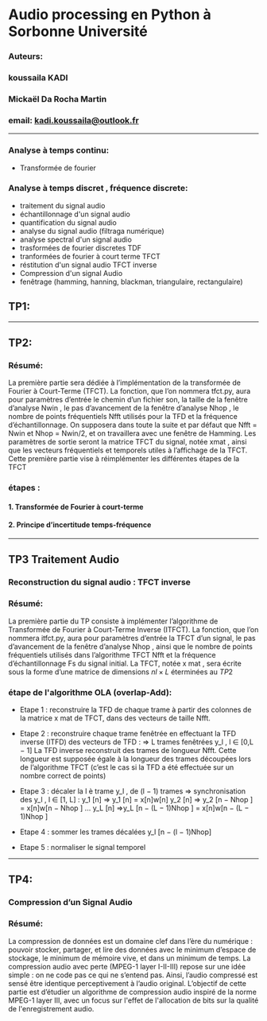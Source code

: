 # Audio processing en Python à Sorbonne Université

###  Auteurs: 
###  koussaila KADI  
###  Mickaël Da Rocha Martin
### email: kadi.koussaila@outlook.fr

---------------------------------------

### Analyse à temps continu:
* Transformée de fourier 

### Analyse à temps discret , fréquence discrete: 

* traitement du signal audio
* échantillonnage d'un signal audio 
* quantification du signal audio
* analyse du signal audio (filtraga numérique) 
* analyse spectral d'un signal audio 
* trasformées de fourier discretes TDF
* tranformées de fourier à court terme TFCT
* réstitution d'un signal audio TFCT inverse
* Compression d'un signal Audio 
* fenêtrage (hamming, hanning, blackman, triangulaire, rectangulaire) 


## TP1: 
---------------------------------------

## TP2:
### Résumé: 
La première partie sera dédiée à l’implémentation de la transformée de Fourier à Court-Terme (TFCT). La fonction, que l’on nommera tfct.py, aura pour paramètres d’entrée le chemin d’un fichier son, la taille de la fenêtre d’analyse Nwin , le pas d’avancement de la fenêtre d’analyse Nhop , le nombre de points fréquentiels Nfft utilisés pour la TFD et la fréquence d’échantillonnage. On supposera dans toute la suite et par défaut que Nfft = Nwin et Nhop = Nwin/2, et on travaillera
avec une fenêtre de Hamming. Les paramètres de sortie seront la matrice TFCT du signal, notée xmat , ainsi que les vecteurs fréquentiels et temporels utiles à l’affichage de la TFCT. Cette première partie vise à réimplémenter les différentes étapes de la TFCT

### étapes :
#### 1. Transformée de Fourier à court-terme
#### 2. Principe d’incertitude temps-fréquence

---------------------------------------
## TP3 Traitement Audio
###  Reconstruction du signal audio : TFCT inverse
### Résumé:
La première partie du TP consiste à implémenter l’algorithme de Transformée de Fourier à Court-Terme Inverse (ITFCT). La fonction, que l’on nommera itfct.py, aura pour paramètres d’entrée la TFCT d’un signal, le pas d’avancement de la fenêtre d’analyse Nhop , ainsi que le nombre de points fréquentiels utilisés dans l’algorithme TFCT Nfft et la fréquence d’échantillonnage Fs du signal initial. La TFCT, notée x mat , sera écrite sous la forme d’une matrice de
dimensions $nl × L$ éterminées au $TP2$

### étape de l'algorithme OLA (overlap-Add):
*   Etape 1 : reconstruire la TFD de chaque trame à partir des colonnes de la matrice x mat de TFCT, dans des vecteurs de taille Nfft.

*   Etape 2 : reconstruire chaque trame fenêtrée en effectuant la TFD inverse (ITFD) des vecteurs de TFD : ⇒ L trames fenêtrées y_l , l ∈ [0,L − 1]
La TFD inverse reconstruit des trames de longueur Nfft. Cette longueur est supposée égale à la longueur des trames découpées lors de l’algorithme TFCT (c’est le cas si la TFD a été effectuée sur un nombre correct de points)

*   Etape 3 : décaler la l è trame y_l , de (l − 1) trames ⇒ synchronisation des y_l , l ∈ [1, L] :
y_1 [n] ⇒ y_1 [n] = x[n]w[n]
y_2 [n] ⇒ y_2 [n − Nhop ] = x[n]w[n − Nhop ]
...
y_L [n] ⇒y_L [n − (L − 1)Nhop ] = x[n]w[n − (L − 1)Nhop ]

*   Etape 4 : sommer les trames décalées  y_l [n − (l − 1)Nhop]

*   Etape 5 : normaliser le signal temporel

---------------------------------------
## TP4:
### Compression d’un Signal Audio
### Résumé:
La compression de données est un domaine clef dans l’ère du numérique : pouvoir stocker, partager, et lire des données avec le minimum d’espace de stockage, le minimum de mémoire vive, et dans un minimum de temps. La compression audio avec perte (MPEG-1 layer I-II-III) repose sur une idée simple : on ne code pas ce qui ne s’entend pas. Ainsi, l’audio compressé est sensé être identique perceptivement à l’audio original. L’objectif de cette partie est d’étudier un algorithme de compression audio inspiré de la norme MPEG-1 layer III, avec un focus sur l'effet de l'allocation de bits sur la qualité de l'enregistrement audio.





